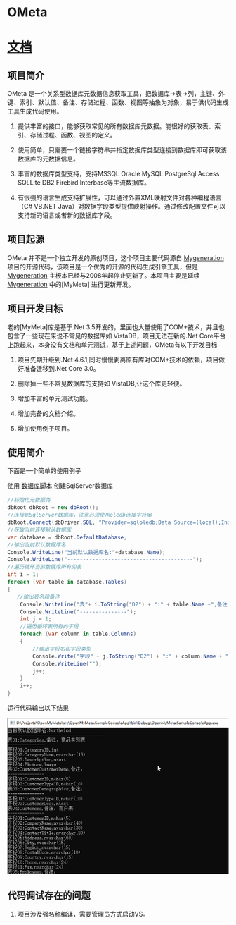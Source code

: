 # OMeta 　　　　　　　　　　　　　　　　　　　　　　[文档](https://kiler398.github.io/OMeta/)

## 项目简介

OMeta 是一个关系型数据库元数据信息获取工具，把数据库->表->列，主键、外键、索引、默认值、备注、存储过程、函数、视图等抽象为对象，易于供代码生成工具生成代码使用。

1. 提供丰富的接口，能够获取常见的所有数据库元数据。能很好的获取表、索引、存储过程、函数、视图的定义。

2. 使用简单，只需要一个链接字符串并指定数据库类型连接到数据库即可获取该数据库的元数据信息。

3. 丰富的数据库类型支持，支持MSSQL Oracle MySQL PostgreSql Access SQLLite DB2 Firebird Interbase等主流数据库。

4. 有很强的语言生成支持扩展性，可以通过外置XML映射文件对各种编程语言（C# VB.NET Java）对数据字段类型提供映射操作。通过修改配置文件可以支持新的语言或者新的数据库字段。

## 项目起源

OMeta 并不是一个独立开发的原创项目，这个项目主要代码源自 [Mygeneration](https://sourceforge.net/p/mygeneration/)  项目的开源代码，该项目是一个优秀的开源的代码生成引擎工具，但是 [Mygeneration](https://sourceforge.net/p/mygeneration/)  主板本已经与2008年起停止更新了。本项目主要是延续 [Mygeneration](https://sourceforge.net/p/mygeneration/) 中的[MyMeta] 进行更新开发。

## 项目开发目标

老的[MyMeta]库是基于.Net 3.5开发的，里面也大量使用了COM+技术，并且也包含了一些现在来说不常见的数据库如 VistaDB，项目无法在新的.Net Core平台上跑起来，本身没有文档和单元测试，基于上述问题，OMeta有以下开发目标

1. 项目先期升级到.Net 4.6.1,同时慢慢剥离原有库对COM+技术的依赖，项目做好准备迁移到.Net Core 3.0。

2. 删除掉一些不常见数据库的支持如 VistaDB,让这个库更轻便。

3. 增加丰富的单元测试功能。

4. 增加完备的文档介绍。

5. 增加使用例子项目。


## 使用简介

下面是一个简单的使用例子

使用 [数据库脚本](src/DbScripts/Northwind_MSSQL.sql) 创建SqlServer数据库

```csharp
//初始化元数据类
dbRoot dbRoot = new dbRoot();
//连接到SqlServer数据库，注意必须使用oledb连接字符串
dbRoot.Connect(dbDriver.SQL, "Provider=sqloledb;Data Source=(local);Initial Catalog=Northwind;Integrated Security = SSPI; ");
//获取当前连接默认数据库
var database = dbRoot.DefaultDatabase;
//输出当前默认数据库名
Console.WriteLine("当前默认数据库名:"+database.Name);
Console.WriteLine("----------------------------------------");
//遍历循环当前数据库所有的表
int i = 1;
foreach (var table in database.Tables)
{
   //输出表名和备注
    Console.WriteLine("表"+ i.ToString("D2") + ":" + table.Name +",备注："+ table.Description);
    Console.WriteLine("---------------");
    int j = 1;
    //遍历循环表所有的字段
    foreach (var column in table.Columns)
    {
        //输出字段名和字段类型
        Console.Write("字段" + j.ToString("D2") + ":" + column.Name + "," + column.DataTypeNameComplete);
        Console.WriteLine("");
        j++;
    }
    i++;
}
```
运行代码输出以下结果

![输出结果](src/Images/screen1.png)


## 代码调试存在的问题

1. 项目涉及强名称编译，需要管理员方式启动VS。

